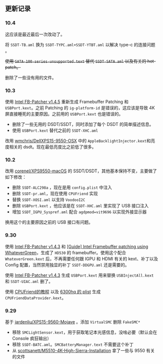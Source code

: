 ## 更新记录

### 10.4

这应该是最近最后一次改动了。

将 `SSDT-TB.aml` 换为 `SSDT-TYPC.aml+SSDT-YTBT.aml` 以解决 type-c 的连接问题 。

~~使用 `SATA-100-series-unsupported.text` 替代  `SSDT-SATA.aml` 以及有关的 hot-patch。~~

删除了一些没有用的文件。

### 10.3

使用 [Intel FB-Patcher v1.4.5](https://www.tonymacx86.com/threads/release-intel-fb-patcher-v1-4-5.254559/) 重新生成 Framebuffer Patching 和 `USBPort.kext`。之前 Patching 的 `ig-platform-id` 是错误的，这应该是导致 4K 屏直接睡死的主要原因。之前用的 `USBPort.kext` 也是错误的。

- 删除了一些无用的 DSDT/SSDT，同时添加了每个 DSDT 的简单描述信息。
- 使用 `USBPort.kext` 替代之前的 `SSDT-XHC.aml`

改用 [wmchris/DellXPS15-9550-OSX](https://github.com/wmchris/DellXPS15-9550-OSX) 中的 `AppleBacklightInjector.kext`和亮度相关的 dsdt。现在最低亮度比之前低了很多。

### 10.2

改用 [corenel/XPS9550-macOS](https://github.com/corenel/XPS9550-macOS) 的 SSDT/DSDT，其他基本保持不变，主要做了如下修改：

- 删除 `SSDT-ALC298a` ，现在是用 `config.plist` 中注入
- 删除 `SSDT-pr.aml`，现在使用 `CPUFriend` 实现
- 替换 `SSDT-XOSI.aml` 以支持 `VoodooI2C`
- 删除 `USBPort.kext` ，他应该是在 `SSDT-XHC.aml` 里实现了 USB 接口注入
- 增加 `SSDT_IGPU_Syspref.aml` 配合 `agdpmod=vit9696` 以实现外接显示器

换用这个的主要原因之前的 USB 接口有问题。

### 9.30

使用 [Intel FB-Patcher v1.4.3](https://www.tonymacx86.com/threads/release-intel-fb-patcher-v1-4-3.254559/) 和 [[Guide] Intel Framebuffer patching using WhateverGreen](https://www.tonymacx86.com/threads/guide-intel-framebuffer-patching-using-whatevergreen.256490/)，生成了 `HD530` 的 framebuffer。使用这个配合 `WhateverGreen.kext` 后，不再需要任何跟 IGPU 和 HDMI 有关的 kext、补丁以及 Config 配置，当然禁用独显的补丁 `SSDT-DDGPU.aml` 还是需要的。

使用 [Intel FB-Patcher v1.4.3](https://www.tonymacx86.com/threads/release-intel-fb-patcher-v1-4-3.254559/) 生成 `USBPort.kext` 用来替换  `USBInjectAll.kext` 和 `SSDT-UIAC.aml` 删了。

使用 [CPUFriend的教程](https://github.com/acidanthera/CPUFriend/blob/master/Instructions.md) 以及 [6300hq 的 plist](https://github.com/corenel/XPS9550-macOS/commit/7089feb37fbcf841c4cf7196153a2270185bc29c) 生成 `CPUFriendDataProvider.kext`。

### 9.29

基于 [jardenliu/XPS15-9560-Mojave](https://github.com/jardenliu/XPS15-9560-Mojave) 。添加 `VirtualSMC` 删除 `FakeSMC*`

- 移除 `SMCLightSensor.kext`，用于获取笔记本光感信息，没啥必要（默认会在 Console 疯狂输出）
- 移除 `SSDT-BATC.aml`。`SMCBatteryManager.text` 不需要这个补丁
- 从 [scottsanett/M5510-4K-High-Sierra-Installation](https://github.com/scottsanett/M5510-4K-High-Sierra-Installation) 拿了一些与 9550 有关的文件